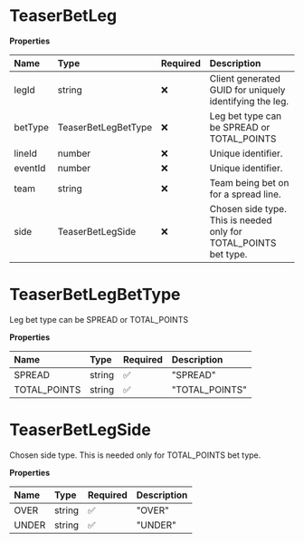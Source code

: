 # TeaserBetLeg

**Properties**

| Name    | Type                | Required | Description                                                      |
| :------ | :------------------ | :------- | :--------------------------------------------------------------- |
| legId   | string              | ❌       | Client generated GUID for uniquely identifying the leg.          |
| betType | TeaserBetLegBetType | ❌       | Leg bet type can be SPREAD or TOTAL_POINTS                       |
| lineId  | number              | ❌       | Unique identifier.                                               |
| eventId | number              | ❌       | Unique identifier.                                               |
| team    | string              | ❌       | Team being bet on for a spread line.                             |
| side    | TeaserBetLegSide    | ❌       | Chosen side type. This is needed only for TOTAL_POINTS bet type. |

# TeaserBetLegBetType

Leg bet type can be SPREAD or TOTAL_POINTS

**Properties**

| Name         | Type   | Required | Description    |
| :----------- | :----- | :------- | :------------- |
| SPREAD       | string | ✅       | "SPREAD"       |
| TOTAL_POINTS | string | ✅       | "TOTAL_POINTS" |

# TeaserBetLegSide

Chosen side type. This is needed only for TOTAL_POINTS bet type.

**Properties**

| Name  | Type   | Required | Description |
| :---- | :----- | :------- | :---------- |
| OVER  | string | ✅       | "OVER"      |
| UNDER | string | ✅       | "UNDER"     |

<!-- This file was generated by liblab | https://liblab.com/ -->
